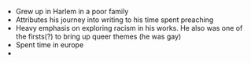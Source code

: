 

- Grew up in Harlem in a poor family
- Attributes his journey into writing to his time spent preaching
- Heavy emphasis on exploring racism in his works. He also was one of the firsts(?) to bring up queer themes (he was gay)
- Spent time in europe
- 